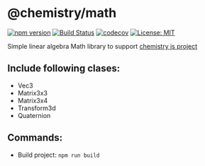 # @chemistry/math

[![npm version](https://badge.fury.io/js/%40chemistry%2Fmath.svg)](https://badge.fury.io/js/%40chemistry%2Fmath)
[![Build Status](https://travis-ci.com/chemistry/chem-js-lib.svg?branch=master)](https://travis-ci.org/chemistry/chem-js-lib)
[![codecov](https://codecov.io/gh/chemistry/chem-js-lib/branch/master/graph/badge.svg)](https://codecov.io/gh/chemistry/chem-js-lib)
[![License: MIT](https://img.shields.io/badge/License-MIT-yellow.svg)](https://opensource.org/licenses/MIT)

Simple linear algebra Math library to support [chemistry js project](http://vreshch.com/chemistry-js.html)

## Include following clases:
  * Vec3
  * Matrix3x3
  * Matrix3x4
  * Transform3d
  * Quaternion

## Commands:
  * Build project: `npm run build`
